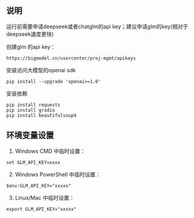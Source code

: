## 说明

运行前需要申请deepseek或者chatglm的api key；建议申请glm的key(相对于deepseek速度更快)

创建glm 的api key：

```
https://bigmodel.cn/usercenter/proj-mgmt/apikeys
```

安装访问大模型的openai sdk

```
pip install --upgrade 'openai>=1.0'
```

安装依赖

```
pip install requests
pip install gradio
pip install beautifulsoup4
```


## 环境变量设置

1. Windows CMD 中临时设置：

```
set GLM_API_KEY=xxxx
```

2. Windows PowerShell 中临时设置：

```
$env:GLM_API_KEY="xxxxx"
```

3. Linux/Mac 中临时设置：

```
export GLM_API_KEY="xxxxx"
```